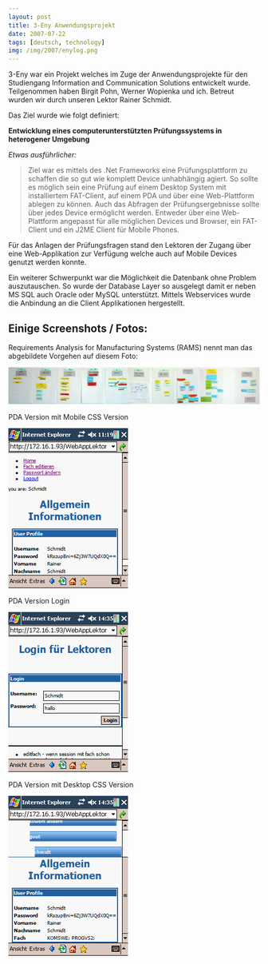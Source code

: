 ```yaml
---
layout: post
title: 3-Eny Anwendungsprojekt
date: 2007-07-22
tags: [deutsch, technology]
img: /img/2007/enylog.png
---
```


3-Eny war ein Projekt welches im Zuge der Anwendungsprojekte für den Studiengang Information and Communication Solutions entwickelt wurde. Teilgenommen haben Birgit Pohn, Werner Wopienka und ich. Betreut wurden wir durch unseren Lektor Rainer Schmidt.

Das Ziel wurde wie folgt definiert:

**Entwicklung eines computerunterstützten Prüfungssystems in heterogener Umgebung**

_Etwas ausführlicher:_

> Ziel war es mittels des .Net Frameworks eine Prüfungsplattform zu schaffen die so gut wie komplett Device unhabhängig agiert. So sollte es möglich sein eine Prüfung auf einem Desktop System mit installiertem FAT-Client, auf einem PDA und über eine Web-Plattform ablegen zu können. Auch das Abfragen der Prüfungsergebnisse sollte über jedes Device ermöglicht werden. Entweder über eine Web-Plattform angepasst für alle möglichen Devices und Browser, ein FAT-Client und ein J2ME Client für Mobile Phones.

Für das Anlagen der Prüfungsfragen stand den Lektoren der Zugang über eine Web-Applikation zur Verfügung welche auch auf Mobile Devices genutzt werden konnte.

Ein weiterer Schwerpunkt war die Möglichkeit die Datenbank ohne Problem auszutauschen. So wurde der Database Layer so ausgelegt damit er neben MS SQL auch Oracle oder MySQL unterstützt. Mittels Webservices wurde die Anbindung an die Client Applikationen hergestellt.

## Einige Screenshots / Fotos:
Requirements Analysis for Manufacturing Systems (RAMS) nennt man das abgebildete Vorgehen auf diesem Foto:

![Requirements Analysis for Manufacturing Systems](/img/2007/rams_uebersicht.jpg)

PDA Version mit Mobile CSS Version

![PDA Version mit Mobile CSS Version](/img/2007/pda_css.png)


PDA Version Login

![ PDA Version Login](/img/2007/pda_login.png)
 
PDA Version mit Desktop CSS Version

![PDA Version mit Desktop CSS Version](/img/2007/pda_wrong_css.png)
